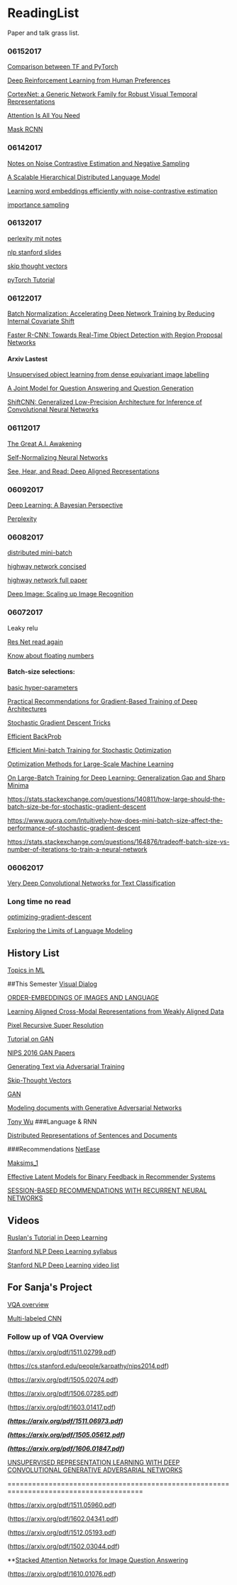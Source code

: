 # ReadingList
Paper and talk grass list.


### 06152017

[Comparison between TF and PyTorch](https://www.reddit.com/r/MachineLearning/comments/5w3q74/d_so_pytorch_vs_tensorflow_whats_the_verdict_on/)

[Deep Reinforcement Learning
from Human Preferences](https://arxiv.org/pdf/1706.03741.pdf)

[CortexNet: a Generic Network Family for
Robust Visual Temporal Representations](https://arxiv.org/pdf/1706.02735.pdf)

[Attention Is All You Need](https://arxiv.org/pdf/1706.03762.pdf)

[Mask RCNN](https://arxiv.org/pdf/1703.06870.pdf)

### 06142017

[Notes on Noise Contrastive Estimation and Negative Sampling](https://arxiv.org/pdf/1410.8251.pdf)

[A Scalable Hierarchical Distributed Language Model](https://pdfs.semanticscholar.org/1005/645c05585c2042e3410daeed638b55e2474d.pdf)

[Learning word embeddings efficiently with
noise-contrastive estimation](https://papers.nips.cc/paper/5165-learning-word-embeddings-efficiently-with-noise-contrastive-estimation.pdf)

[importance sampling](ieeexplore.ieee.org/iel5/72/4479602/04443871.pdf)

### 06132017

[perlexity mit notes](http://web.mit.edu/6.863/www/fall2012/lectures/lecture2&3-notes12.pdf)

[nlp stanford slides](https://web.stanford.edu/class/cs124/lec/languagemodeling.pdf)

[skip thought vectors](https://arxiv.org/pdf/1506.06726.pdf)

[pyTorch Tutorial](http://pytorch.org/tutorials/)
### 06122017

[Batch Normalization: Accelerating Deep Network Training by Reducing Internal Covariate Shift](https://arxiv.org/pdf/1502.03167.pdf)

[Faster R-CNN: Towards Real-Time Object Detection with Region Proposal Networks](https://arxiv.org/pdf/1506.01497.pdf)

#### Arxiv Lastest

[Unsupervised object learning from dense equivariant
image labelling](https://arxiv.org/pdf/1706.02932.pdf)

[A Joint Model for Question Answering and Question Generation](https://arxiv.org/pdf/1706.01450.pdf)

[ShiftCNN: Generalized Low-Precision Architecture
for Inference of Convolutional Neural Networks](https://arxiv.org/pdf/1706.02393.pdf)

### 06112017

[The Great A.I. Awakening](https://www.nytimes.com/2016/12/14/magazine/the-great-ai-awakening.html?utm_source=wanqu.co&utm_campaign=Wanqu+Daily&utm_medium=social&_r=0)

[Self-Normalizing Neural Networks](https://arxiv.org/pdf/1706.02515.pdf)

[See, Hear, and Read: Deep Aligned Representations](https://arxiv.org/pdf/1706.00932.pdf)

### 06092017

[Deep Learning: A Bayesian Perspective <this>](https://arxiv.org/pdf/1706.00473.pdf)

[Perplexity](https://en.wikipedia.org/wiki/Perplexity)

### 06082017

[distributed mini-batch](https://research.fb.com/wp-content/uploads/2017/06/imagenet1kin1h3.pdf)

[highway network concised](https://arxiv.org/pdf/1505.00387.pdf)

[highway network full paper](https://arxiv.org/pdf/1507.06228.pdf)

[Deep Image: Scaling up Image Recognition](https://arxiv.org/vc/arxiv/papers/1501/1501.02876v1.pdf)


### 06072017

Leaky relu

[Res Net read again](https://arxiv.org/pdf/1512.03385.pdf)

[Know about floating numbers](http://docs.oracle.com/cd/E19957-01/806-3568/ncg_goldberg.html)

#### Batch-size selections:
[basic hyper-parameters](http://cs231n.github.io/neural-networks-3/)

[Practical Recommendations for Gradient-Based Training of Deep Architectures](https://arxiv.org/pdf/1206.5533.pdf)

[Stochastic Gradient Descent Tricks](https://www.microsoft.com/en-us/research/wp-content/uploads/2012/01/tricks-2012.pdf)

[Efficient BackProb](http://yann.lecun.com/exdb/publis/pdf/lecun-98b.pdf)

[Efficient Mini-batch Training for Stochastic Optimization](http://www.cs.cmu.edu/~muli/file/minibatch_sgd.pdf)

[Optimization Methods for Large-Scale Machine Learning](https://arxiv.org/abs/1606.04838)

[On Large-Batch Training for Deep Learning: Generalization Gap and Sharp Minima](https://arxiv.org/pdf/1609.04836.pdf)

https://stats.stackexchange.com/questions/140811/how-large-should-the-batch-size-be-for-stochastic-gradient-descent

https://www.quora.com/Intuitively-how-does-mini-batch-size-affect-the-performance-of-stochastic-gradient-descent

https://stats.stackexchange.com/questions/164876/tradeoff-batch-size-vs-number-of-iterations-to-train-a-neural-network




### 06062017

[Very Deep Convolutional Networks for Text Classification](https://arxiv.org/pdf/1606.01781.pdf)

### Long time no read

[optimizing-gradient-descent](http://sebastianruder.com/optimizing-gradient-descent/)

[Exploring the Limits of Language Modeling](https://arxiv.org/pdf/1602.02410.pdf)



## History List
[Topics in ML](https://www.cs.toronto.edu/~duvenaud/courses/csc2541/index.html)

##This Semester
[Visual Dialog](https://arxiv.org/pdf/1611.08669v2.pdf)

[ORDER-EMBEDDINGS OF IMAGES AND LANGUAGE](https://arxiv.org/pdf/1511.06361v6.pdf)

[Learning Aligned Cross-Modal Representations from Weakly Aligned Data](http://www.cs.toronto.edu/~castrejon/content/cvpr2016.pdf)

[Pixel Recursive Super Resolution](https://arxiv.org/pdf/1702.00783v1.pdf) 

[Tutorial on GAN](https://arxiv.org/pdf/1701.00160v3.pdf)

[NIPS 2016 GAN Papers](https://sites.google.com/site/nips2016adversarial/home/accepted-papers)

[Generating Text via Adversarial Training](https://c4209155-a-62cb3a1a-s-sites.googlegroups.com/site/nips2016adversarial/WAT16_paper_20.pdf?attachauth=ANoY7cpDgqvVi1CaTdC4YxVV7h-CfamMefA7wgvpcFFKnycvhSzluG6nOHAjy7Tp1bCIPsruuWBTKaNbZTgnEolWqBGaI7SiFefiS0otYRUM_fu-Fd1lMgLBK6uJHHGPOzTi85LDj4Pj_DpTeGbGTKWDSHbjCMT4XcIiMUONvwicj4wxwf1y1X1greT0T2DmBtmIjh6e1WfFCHKWwBslkh57PqKbD-Z2bnkINNeyJ8Ndj9vEkOPn_FM%3D&attredirects=0)

[Skip-Thought Vectors](https://arxiv.org/pdf/1506.06726.pdf)

[GAN](http://datascienceassn.org/sites/default/files/Generative%20Adversarial%20Nets.pdf)

[Modeling documents with Generative Adversarial Networks](https://c4209155-a-62cb3a1a-s-sites.googlegroups.com/site/nips2016adversarial/WAT16_paper_19.pdf?attachauth=ANoY7cpiEhgAdlzMTtlEVkXEJqYZj9yRyLYZ_pw4OyrFE9OhT_qu7TOZPgmGgu5u3GYb6oz_uqVWEF5zGzzVUVadoWD_qaKRys2vovtk8RPtS_b2JqZP2YVbu6SdAwXi_1bn2XUfO2xIYQ-LP4SpR3-Yjq_n1tN9vIm3uGG5A2LXJcSkzMDIvZO7ojMyWkusYwhXZu3zLNem7JazCSoBCfSKGOlw4jU_6vLY5OhI_fm8vOL1r9PefBI%3D&attredirects=0)

[Tony Wu](https://arxiv.org/pdf/1611.04273.pdf)
###Language & RNN

[Distributed Representations of Sentences and Documents](http://cs.stanford.edu/~quocle/paragraph_vector.pdf)

###Recommendations
[NetEase](http://bmc.uestc.edu.cn/~zhangdongxiang/papers/ICDE16_industry_231.pdf)

[Maksims_1](https://pdfs.semanticscholar.org/c52e/f5426715984b1c6440a582499a549d33e4ce.pdf)

[Effective Latent Models for Binary Feedback in Recommender Systems](https://pdfs.semanticscholar.org/49ee/8a342cb3676f334165aa2dd05fab995c00f7.pdf)

[SESSION-BASED RECOMMENDATIONS WITH RECURRENT NEURAL NETWORKS](https://arxiv.org/pdf/1511.06939.pdf)
## Videos
[Ruslan's Tutorial in Deep Learning](https://simons.berkeley.edu/talks/tutorial-deep-learning)

[Stanford NLP Deep Learning syllabus](http://cs224d.stanford.edu/syllabus.html)

[Stanford NLP Deep Learning video list](https://www.youtube.com/playlist?list=PLlJy-eBtNFt4CSVWYqscHDdP58M3zFHIG)

## For Sanja's Project

[VQA overview](https://arxiv.org/pdf/1607.05910.pdf)

[Multi-labeled CNN](https://arxiv.org/pdf/1406.5726.pdf)

### Follow up of VQA Overview
(https://arxiv.org/pdf/1511.02799.pdf)

(https://cs.stanford.edu/people/karpathy/nips2014.pdf)

(https://arxiv.org/pdf/1505.02074.pdf)

(https://arxiv.org/pdf/1506.07285.pdf)

(https://arxiv.org/pdf/1603.01417.pdf)

***(https://arxiv.org/pdf/1511.06973.pdf)***

***(https://arxiv.org/pdf/1505.05612.pdf)***

***(https://arxiv.org/pdf/1606.01847.pdf)***

[UNSUPERVISED REPRESENTATION LEARNING WITH DEEP CONVOLUTIONAL GENERATIVE ADVERSARIAL NETWORKS](https://arxiv.org/pdf/1511.06434.pdf)

=======================================================================================

(https://arxiv.org/pdf/1511.05960.pdf)

(https://arxiv.org/pdf/1602.04341.pdf)

(https://arxiv.org/pdf/1512.05193.pdf)

(https://arxiv.org/pdf/1502.03044.pdf)

**[Stacked Attention Networks for Image Question Answering](https://arxiv.org/pdf/1511.02274.pdf)

(https://arxiv.org/pdf/1610.01076.pdf)
